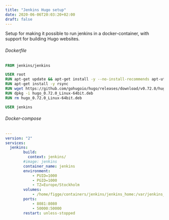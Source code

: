```yaml
---
title: "Jenkins Hugo setup"
date: 2020-06-06T20:03:20+02:00
draft: false
---
```


Setup for making it possible to run jenkins in a docker-container, with support for building Hugo websites.
###### Dockerfile
```Dockerfile
FROM jenkins/jenkins

USER root
RUN apt-get update && apt-get install -y --no-install-recommends apt-utils
RUN apt-get install -y rsync
RUN wget https://github.com/gohugoio/hugo/releases/download/v0.72.0/hugo_0.72.0_Linux-64bit.deb
RUN dpkg -i hugo_0.72.0_Linux-64bit.deb
RUN rm hugo_0.72.0_Linux-64bit.deb

USER jenkins
```

###### Docker-compose
```yml
---
version: "2"
services:
  jenkins:
        build:
          context: jenkins/
        #image: jenkins
        container_name: jenkins
        environment:
            - PUID=1000
            - PGID=1000
            - TZ=Europe/Stockholm
        volumes:
            - /home/figge/containers/jenkins/jenkins_home:/var/jenkins_home
        ports:
            - 8081:8080
            - 50000:50000
        restart: unless-stopped
```


